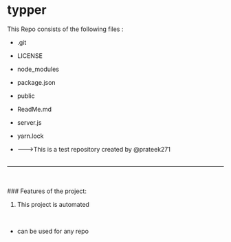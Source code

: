 # typper
This Repo consists of the following files :
- .git
- LICENSE
- node_modules
- package.json
- public
- ReadMe.md
- server.js
- yarn.lock




- --->This is a test repository created by @prateek271
<br><br>
---
<br><br>###	Features of the project:
<br>
1. This project is automated
<br>


- can be used for any repo